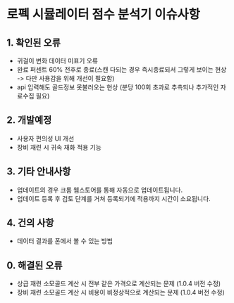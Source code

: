 # 로펙 시뮬레이터 점수 분석기 이슈사항

## 1. 확인된 오류
- 귀걸이 변화 데이터 미표기 오류
- 완료 퍼센트 60% 전후로 종료(스캔 다되는 경우 즉시종료되서 그렇게 보이는 현상 -> 다만 사용감을 위해 개선이 필요함)
- api 입력해도 골드정보 못불러오는 현상 (분당 100회 초과로 추측되나 추가적인 자료수집 필요)

## 2. 개발예정
- 사용자 편의성 UI 개선
- 장비 재련 시 귀속 재화 적용 기능

## 3. 기타 안내사항
- 업데이트의 경우 크롬 웹스토어를 통해 자동으로 업데이트됩니다.
- 업데이트 등록 후 검토 단계를 거쳐 등록되기에 적용까지 시간이 소요됩니다.

## 4. 건의 사항
- 데이터 결과를 폰에서 볼 수 있는 방법

## 0. 해결된 오류
- 상급 재련 소모골드 계산 시 전부 같은 가격으로 계산되는 문제 (1.0.4 버전 수정)
- 장비 재련 소모골드 계산 시 비용이 비정상적으로 계산되는 문제 (1.0.4 버전 수정)
